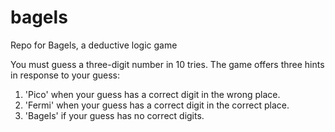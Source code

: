 # bagels
Repo for Bagels, a deductive logic game

You must guess a three-digit number in 10 tries.
The game offers three hints in response to your guess:
1) 'Pico' when your guess has a correct digit in the wrong place.
2) 'Fermi' when your guess has a correct digit in the correct place.
3) 'Bagels' if your guess has no correct digits.
